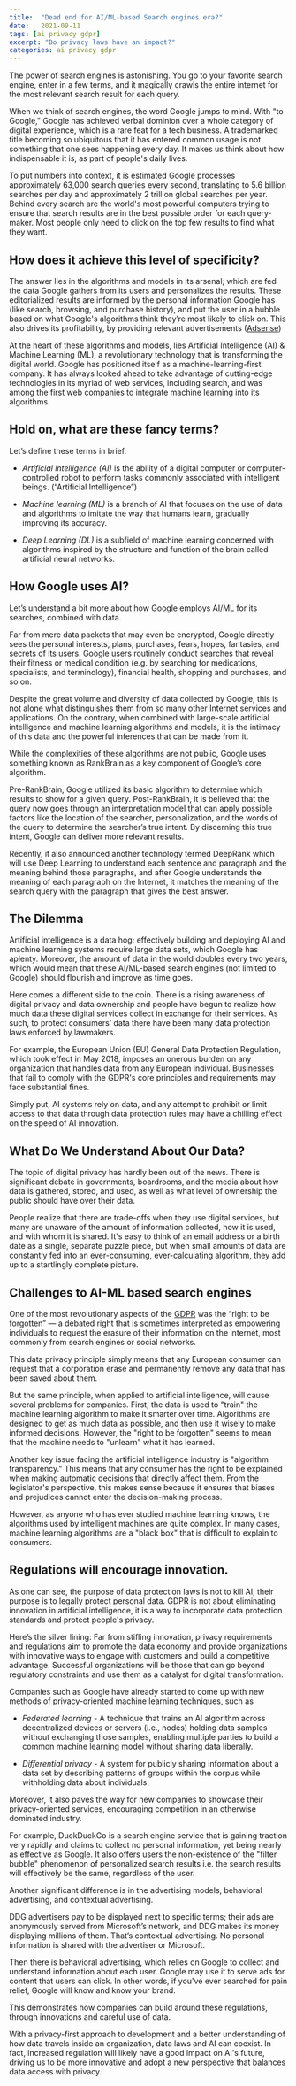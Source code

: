 ```yaml
---
title:  "Dead end for AI/ML-based Search engines era?"
date:   2021-09-11
tags: [ai privacy gdpr]
excerpt: "Do privacy laws have an impact?"
categories: ai privacy gdpr
---
```

The power of search engines is astonishing. You go to your favorite search engine, enter in a few terms, and it magically crawls the entire internet for the most relevant search result for each query.

When we think of search engines, the word Google jumps to mind. With "to Google," Google has achieved verbal dominion over a whole category of digital experience, which is a rare feat for a tech business. A trademarked title becoming so ubiquitous that it has entered common usage is not something that one sees happening every day. It makes us think about how indispensable it is, as part of people's daily lives.

To put numbers into context, it is estimated Google processes approximately 63,000 search queries every second, translating to 5.6 billion searches per day and approximately 2 trillion global searches per year. Behind every search are the world's most powerful computers trying to ensure that search results are in the best possible order for each query-maker. Most people only need to click on the top few results to find what they want.


## How does it achieve this level of specificity?

The answer lies in the algorithms and models in its arsenal; which are fed the data Google gathers from its users and personalizes the results. These editorialized results are informed by the personal information Google has (like search, browsing, and purchase history), and put the user in a bubble based on what Google's algorithms think they’re most likely to click on. This also drives its profitability, by providing relevant advertisements ([Adsense](https://www.google.com/adsense/start/))

At the heart of these algorithms and models, lies Artificial Intelligence (AI) & Machine Learning (ML), a revolutionary technology that is transforming the digital world. Google has positioned itself as a machine-learning-first company. It has always looked ahead to take advantage of cutting-edge technologies in its myriad of web services, including search, and was among the first web companies to integrate machine learning into its algorithms. 

## Hold on, what are these fancy terms?

Let’s define these terms in brief.

- *Artificial intelligence (AI)* is the ability of a digital computer or computer-controlled robot to perform tasks commonly associated with intelligent beings. (“Artificial Intelligence”)

- *Machine learning (ML)* is a branch of AI that focuses on the use of data and algorithms to imitate the way that humans learn, gradually improving its accuracy.

- *Deep Learning (DL)* is a subfield of machine learning concerned with algorithms inspired by the structure and function of the brain called artificial neural networks.

## How Google uses AI? 

Let’s understand a bit more about how Google employs AI/ML for its searches, combined with data.

Far from mere data packets that may even be encrypted, Google directly sees the personal interests, plans, purchases, fears, hopes, fantasies, and secrets of its users. Google users routinely conduct searches that reveal their fitness or medical condition (e.g. by searching for medications, specialists, and terminology), financial health, shopping and purchases, and so on.

Despite the great volume and diversity of data collected by Google, this is not alone what distinguishes them from so many other Internet services and applications. On the contrary, when combined with large-scale artificial intelligence and machine learning algorithms and models, it is the intimacy of this data and the powerful inferences that can be made from it.

While the complexities of these algorithms are not public, Google uses something known as RankBrain as a key component of Google’s core algorithm.

Pre-RankBrain, Google utilized its basic algorithm to determine which results to show for a given query. Post-RankBrain, it is believed that the query now goes through an interpretation model that can apply possible factors like the location of the searcher, personalization, and the words of the query to determine the searcher’s true intent. By discerning this true intent, Google can deliver more relevant results.

Recently, it also announced another technology termed DeepRank which will use Deep Learning to understand each sentence and paragraph and the meaning behind those paragraphs, and after Google understands the meaning of each paragraph on the Internet, it matches the meaning of the search query with the paragraph that gives the best answer.

## The Dilemma 

Artificial intelligence is a data hog; effectively building and deploying AI and machine learning systems require large data sets, which Google has aplenty. Moreover, the amount of data in the world doubles every two years, which would mean that these AI/ML-based search engines (not limited to Google) should flourish and improve as time goes.

Here comes a different side to the coin. There is a rising awareness of digital privacy and data ownership and people have begun to realize how much data these digital services collect in exchange for their services. As such, to protect consumers’ data there have been many data protection laws enforced by lawmakers. 

For example, the European Union (EU) General Data Protection Regulation, which took effect in May 2018, imposes an onerous burden on any organization that handles data from any European individual. Businesses that fail to comply with the GDPR's core principles and requirements may face substantial fines. 

Simply put, AI systems rely on data, and any attempt to prohibit or limit access to that data through data protection rules may have a chilling effect on the speed of AI innovation. 

## What Do We Understand About Our Data?

The topic of digital privacy has hardly been out of the news. There is significant debate in governments, boardrooms, and the media about how data is gathered, stored, and used, as well as what level of ownership the public should have over their data. 

People realize that there are trade-offs when they use digital services, but many are unaware of the amount of information collected, how it is used, and with whom it is shared. It's easy to think of an email address or a birth date as a single, separate puzzle piece, but when small amounts of data are constantly fed into an ever-consuming, ever-calculating algorithm, they add up to a startlingly complete picture. 


## Challenges to AI-ML based search engines

One of the most revolutionary aspects of the [GDPR](https://gdpr-info.eu/) was the “right to be forgotten” — a debated right that is sometimes interpreted as empowering individuals to request the erasure of their information on the internet, most commonly from search engines or social networks.

This data privacy principle simply means that any European consumer can request that a corporation erase and permanently remove any data that has been saved about them. 

But the same principle, when applied to artificial intelligence, will cause several problems for companies. First, the data is used to "train" the machine learning algorithm to make it smarter over time. Algorithms are designed to get as much data as possible, and then use it wisely to make informed decisions. However, the "right to be forgotten" seems to mean that the machine needs to "unlearn" what it has learned.

Another key issue facing the artificial intelligence industry is "algorithm transparency." This means that any consumer has the right to be explained when making automatic decisions that directly affect them. From the legislator's perspective, this makes sense because it ensures that biases and prejudices cannot enter the decision-making process.

However, as anyone who has ever studied machine learning knows, the algorithms used by intelligent machines are quite complex. In many cases, machine learning algorithms are a "black box" that is difficult to explain to consumers.


## Regulations will encourage innovation. 

As one can see, the purpose of data protection laws is not to kill AI, their purpose is to legally protect personal data. GDPR is not about eliminating innovation in artificial intelligence, it is a way to incorporate data protection standards and protect people's privacy.

Here’s the silver lining: Far from stifling innovation, privacy requirements and regulations aim to promote the data economy and provide organizations with innovative ways to engage with customers and build a competitive advantage. Successful organizations will be those that can go beyond regulatory constraints and use them as a catalyst for digital transformation.

Companies such as Google have already started to come up with new methods of privacy-oriented machine learning techniques, such as 

- *Federated learning* - A technique that trains an AI algorithm across decentralized devices or servers (i.e., nodes) holding data samples without exchanging those samples, enabling multiple parties to build a common machine learning model without sharing data liberally.

- *Differential privacy* - A system for publicly sharing information about a data set by describing patterns of groups within the corpus while withholding data about individuals.

Moreover, it also paves the way for new companies to showcase their privacy-oriented services, encouraging competition in an otherwise dominated industry.

For example, DuckDuckGo is a search engine service that is gaining traction very rapidly and claims to collect no personal information, yet being nearly as effective as Google. It also offers users the non-existence of the "filter bubble" phenomenon of personalized search results i.e. the search results will effectively be the same, regardless of the user.

Another significant difference is in the advertising models, behavioral advertising, and contextual advertising. 

DDG advertisers pay to be displayed next to specific terms; their ads are anonymously served from Microsoft’s network, and DDG makes its money displaying millions of them. That’s contextual advertising. No personal information is shared with the advertiser or Microsoft. 

Then there is behavioral advertising, which relies on Google to collect and understand information about each user. Google may use it to serve ads for content that users can click. In other words, if you've ever searched for pain relief, Google will know and know your brand.

This demonstrates how companies can build around these regulations, through innovations and careful use of data.

With a privacy-first approach to development and a better understanding of how data travels inside an organization, data laws and AI can coexist. In fact, increased regulation will likely have a good impact on AI's future, driving us to be more innovative and adopt a new perspective that balances data access with privacy. 

